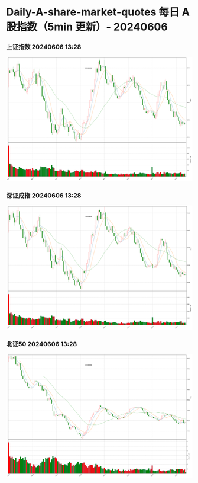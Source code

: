 
# Daily-A-share-market-quotes 每日 A 股指数（5min 更新）- 20240606

### 上证指数 20240606 13:28
![](./fig/2024/6/20240606-sh000001.png)

### 深证成指 20240606 13:28
![](./fig/2024/6/20240606-sz399001.png)

### 北证50 20240606 13:28
![](./fig/2024/6/20240606-bj899050.png)
